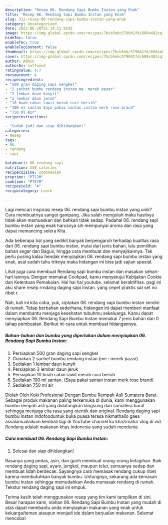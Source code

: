 ```yaml
---
description: "Resep 06. Rendang Sapi Bumbu Instan yang Enak"
title: "Resep 06. Rendang Sapi Bumbu Instan yang Enak"
slug: 312-resep-06-rendang-sapi-bumbu-instan-yang-enak
category: Uncategorized
date: 2022-06-28T21:14:11.924Z
image: https://img-global.cpcdn.com/recipes/7bcb5ebc579041fd/680x482cq70/06-rendang-sapi-bumbu-instan-foto-resep-utama.jpg
hideToc: false
enableToc: true
enableTocContent: false
thumbnail: https://img-global.cpcdn.com/recipes/7bcb5ebc579041fd/680x482cq70/06-rendang-sapi-bumbu-instan-foto-resep-utama.jpg
cover: https://img-global.cpcdn.com/recipes/7bcb5ebc579041fd/680x482cq70/06-rendang-sapi-bumbu-instan-foto-resep-utama.jpg
author: Admin
authorAv: notfound
ratingvalue: 4.7
reviewcount: 4
recipeingredient:
- "500 gran daging sapi sengkel"
- "2 sachet bumbu rendang instan me  merek pazar"
- "1 lembar daun kunyit"
- "3 lembar daun jeruk"
- "10 buah cabai rawit merah cuci bersih"
- "100 ml santan Saya pakai santan instan merk rose brand"
- "750 ml air"
recipeinstructions:

- "Sudah jadi dan siap dihidangkan!"
categories:
- Resep
tags:
- 06
- rendang
- sapi

katakunci: 06 rendang sapi 
nutrition: 259 calories
recipecuisine: Indonesian
preptime: "PT12M"
cooktime: "PT57M"
recipeyield: "4"
recipecategory: Lunch

---
```





Lagi mencari inspirasi resep 06. rendang sapi bumbu instan yang unik? Cara membuatnya sangat gampang. Jika salah mengolah maka hasilnya tidak akan memuaskan dan bahkan tidak sedap. Padahal 06. rendang sapi bumbu instan yang enak harusnya sih mempunyai aroma dan rasa yang dapat memancing selera Kita.





Ada beberapa hal yang sedikit banyak berpengaruh terhadap kualitas rasa dari 06. rendang sapi bumbu instan, mulai dari jenis bahan, lalu pemilihan bahan segar dan Bagus, hingga cara membuat dan menyajikannya. Tak perlu pusing kalau hendak menyiapkan 06. rendang sapi bumbu instan yang enak,      asal sudah tahu triknya maka hidangan ini bisa jadi sajian spesial.














Lihat juga cara membuat Rendang sapi bumbu instan dan masakan sehari-hari lainnya. Dengan memakai Cookpad, kamu menyetujui Kebijakan Cookie dan Ketentuan Pemakaian. Hai hai hai youtube. selamat beraktifitas. pagi ini aku share resep rrndang daging sapi instan. yang cepet praktis sat set no ribet r.






Nah, kali ini kita coba, yuk, ciptakan 06. rendang sapi bumbu instan sendiri di rumah. Tetap berbahan sederhana, hidangan ini dapat memberi manfaat dalam membantu menjaga kesehatan tubuhmu sekeluarga. Kamu dapat menyiapkan 06. Rendang Sapi Bumbu Instan memakai 7 jenis bahan dan 0 tahap pembuatan. Berikut ini cara untuk membuat hidangannya.

<!--inarticleads1-->

##### Bahan-bahan dan bumbu yang diperlukan dalam menyiapkan 06. Rendang Sapi Bumbu Instan:

1. Persiapkan 500 gran daging sapi sengkel
1. Gunakan 2 sachet bumbu rendang instan (me : merek pazar)
1. Sediakan 1 lembar daun kunyit
1. Persiapkan 3 lembar daun jeruk
1. Persiapkan 10 buah cabai rawit merah cuci bersih
1. Sediakan 100 ml santan. (Saya pakai santan instan merk rose brand)
1. Sediakan 750 ml air


Diolah Oleh Koki Profesional Dengan Bumbu Rempah Asli Sumatera Barat. Sebagai produk makanan paling terkemuka di dunia, kami menggunakan bumbu rempah asli yang didatangkan langsung dari sumatera barat sehingga menjaga cita rasa yang otentik dan original. Rendang daging sapi bumbu instan Indofooduntuk buka puasa terasa nikmathallo gaes assalamualaikum kembali lagi di YouTube channel ku khazimatur vlog di vid. Rendang adalah makanan khas Indonesia yang sudah mendunia. 

<!--inarticleads2-->

##### Cara membuat 06. Rendang Sapi Bumbu Instan:


1. Selesai dan siap dihidangkan!

Rasanya yang pedas, asin, dan gurih membuat orang-orang ketagihan. Baik rendang daging sapi, ayam, jengkol, maupun telur, semuanya sedap dan membuat lidah berdecak. Sayangnya cara memasak rendang cukup ribet karena membutuhkan banyak bumbu. Untungnya, sekarang ada kemasan bumbu instan sehingga memudahkan Anda memasak rendang di rumah. Tekstur rendang daging sapi ini empuk. 

Terima kasih telah menggunakan resep yang tim kami tampilkan di sini. Besar harapan kami, olahan 06. Rendang Sapi Bumbu Instan yang mudah di atas dapat membantu anda menyiapkan makanan yang enak untuk keluarga/teman ataupun menjadi ide dalam berjualan makanan. Selamat mencoba!
